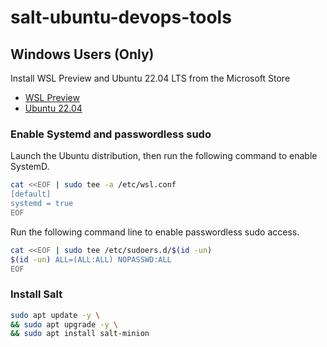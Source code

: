 # salt-ubuntu-devops-tools

## Windows Users (Only)

Install WSL Preview and Ubuntu 22.04 LTS from the Microsoft Store

* [WSL Preview](https://aka.ms/wslstorepage)
* [Ubuntu 22.04](https://apps.microsoft.com/store/detail/ubuntu-22041-lts)

### Enable Systemd and passwordless sudo

Launch the Ubuntu distribution, then run the following command to enable SystemD.

```bash
cat <<EOF | sudo tee -a /etc/wsl.conf
[default]
systemd = true
EOF
```

Run the following command line to enable passwordless sudo access.

```bash
cat <<EOF | sudo tee /etc/sudoers.d/$(id -un)
$(id -un) ALL=(ALL:ALL) NOPASSWD:ALL
EOF
```

### Install Salt

```bash
sudo apt update -y \
&& sudo apt upgrade -y \
&& sudo apt install salt-minion
```
